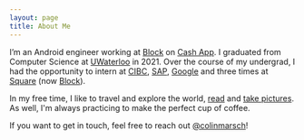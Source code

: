```yaml
---
layout: page
title: About Me
---
```


I’m an Android engineer working at [Block](https://block.xyz/) on [Cash App](https://cash.app/). I graduated from Computer Science at [UWaterloo](https://uwaterloo.ca/) in 2021.
Over the course of my undergrad, I had the opportunity to intern at [CIBC](https://www.cibc.com/en/about-cibc/careers/teams/digital.html), 
[SAP](https://www.sap.com/), [Google](https://google.com/) and three times at [Square](https://squareup.com/) (now [Block](https://block.xyz/)).

In my free time, I like to travel and explore the world, [read](https://www.goodreads.com/user/show/109611990-colin) and [take pictures](https://instagram.com/marschcolin/).
As well, I'm always practicing to make the perfect cup of coffee.

If you want to get in touch, feel free to reach out [@colinmarsch](https://twitter.com/colinmarsch)!

